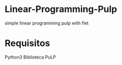 # Linear-Programming-Pulp 
simple linear programming pulp with flet


# Requisitos
Python3
Biblioteca PuLP

